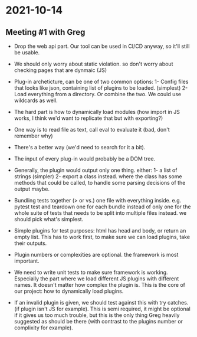 # 2021-10-14

## Meeting #1 with Greg

- Drop the web api part. Our tool can be used in CI/CD anyway, so it'll still be usable.

- We should only worry about static violation. so don't worry about checking pages that are dynmaic (JS)

- Plug-in archeticture, can be one of two common options:
  1- Config files that looks like json, containing list of plugins to be loaded. (simplest)
  2- Load everything from a directory.
  Or combine the two. We could use wildcards as well.

- The hard part is how to dynamically load modules (how import in JS works, I think we'd want to replicate that but with exporting?)

- One way is to read file as text, call eval to evaluate it (bad, don't remember why)

- There's a better way (we'd need to search for it a bit). 

- The input of every plug-in would probably be a DOM tree.

- Generally, the plugin would output only one thing. either:
  1- a list of strings (simpler)
  2- export a class instead. where the class has some methods that could be called, to handle some parsing decisions of the output maybe.

- Bundling tests together (> or vs.) one file with everything inside. 
  e.g. pytest test and teardown one for each bundle instead of only one for the whole suite of tests that needs to be split into multiple files instead. we should pick what's simplest.

- Simple plugins for test purposes: html has head and body, or return an empty list.
  This has to work first, to make sure we can load plugins, take their outputs. 

- Plugin numbers or complexities are optional. the framework is most important.

- We need to write unit tests to make sure framework is working.
  Especially the part where we load different JS plugins with different names. 
  It doesn't matter how complex the plugin is. This is the core of our project: how to dynamically load plugins.

- If an invalid plugin is given, we should test against this with try catches. (if plugin isn't JS for example). 
  This is semi required, it might be optional if it gives us too much trouble, but this is the only thing Greg heavily suggested as should be there (with contrast to the plugins number or complixity for example).

